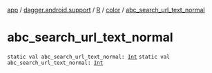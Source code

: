 [app](../../../index.md) / [dagger.android.support](../../index.md) / [R](../index.md) / [color](index.md) / [abc_search_url_text_normal](./abc_search_url_text_normal.md)

# abc_search_url_text_normal

`static val abc_search_url_text_normal: `[`Int`](https://kotlinlang.org/api/latest/jvm/stdlib/kotlin/-int/index.html)
`static val abc_search_url_text_normal: `[`Int`](https://kotlinlang.org/api/latest/jvm/stdlib/kotlin/-int/index.html)